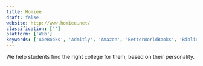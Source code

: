 ```yaml
---
title: Homiee
draft: false 
website: http://www.homiee.net/
classification: ['']
platform: ['Web']
keywords: ['AbeBooks', 'Admitly', 'Amazon', 'BetterWorldBooks', 'Bibliotech', 'BookLikes', 'Bookfinder', 'Brilliant.org', 'Chegg', 'Clutch Prep', 'College Board', 'Coursera', 'Etsy', 'Humbot', 'Needora', 'Scribd', 'Target', 'The Book Depository', 'Udemy', 'Unigo', 'eBay']
---
```

We help students find the right college for them, based on their personality.